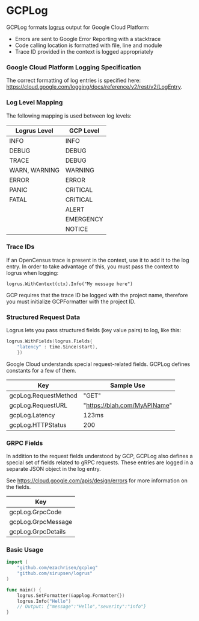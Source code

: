 # GCPLog

GCPLog formats [logrus](https://github.com/sirupsen/logrus) output for Google Cloud Platform:
- Errors are sent to Google Error Reporting with a stacktrace
- Code calling location is formatted with file, line and module
- Trace ID provided in the context is logged appropriately

### Google Cloud Platform Logging Specification
The correct formatting of log entries is specified here: https://cloud.google.com/logging/docs/reference/v2/rest/v2/LogEntry.


### Log Level Mapping

The following mapping is used between log levels:

| Logrus Level | GCP Level |
| --- | --- |
| INFO | INFO |
| DEBUG | DEBUG |
| TRACE | DEBUG |
| WARN, WARNING | WARNING |
| ERROR | ERROR |
| PANIC | CRITICAL |
| FATAL | CRITICAL |
|  | ALERT |
|  | EMERGENCY |
|  | NOTICE |

### Trace IDs

If an OpenCensus trace is present in the context, use it to add it to the log entry. In order to take advantage of this, you must pass the context to logrus when logging:

```
logrus.WithContext(ctx).Info("My message here")
```

GCP requires that the trace ID be logged with the project name, therefore you must initialize GCPFormatter with the project ID. 

### Structured Request Data
Logrus lets you pass structured fields (key value pairs) to log, like this:

```go
logrus.WithFields(logrus.Fields{
	"latency" : time.Since(start),
	})
```

Google Cloud understands special request-related fields. GCPLog defines constants for a few of them. 

| Key | Sample Use |
| --- | --- | 
| gcpLog.RequestMethod | "GET" |
| gcpLog.RequestURL | "https://blah.com/MyAPIName" |
| gcpLog.Latency | 123ms |
| gcpLog.HTTPStatus | 200 |





### GRPC Fields 
In addition to the request fields understood by GCP, GCPLog also defines a special set of fields related to gRPC requests. These entries are logged in a separate JSON object in the log entry. 

See https://cloud.google.com/apis/design/errors for more information on the fields. 

| Key |
| --- | 
| gcpLog.GrpcCode |
| gcpLog.GrpcMessage |
| gcpLog.GrpcDetails |







### Basic Usage

```go 
import (
	"github.com/ezachrisen/gcplog"
	"github.com/sirupsen/logrus"
)

func main() {
	logrus.SetFormatter(&applog.Formatter{})
	logrus.Info("Hello")
	// Output: {"message":"Hello","severity":"info"}
}
```
